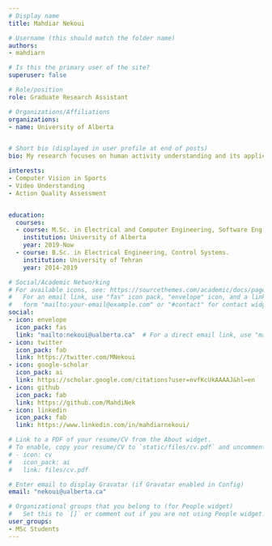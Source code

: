 ```yaml
---
# Display name
title: Mahdiar Nekoui

# Username (this should match the folder name)
authors:
- mahdiarn

# Is this the primary user of the site?
superuser: false

# Role/position
role: Graduate Research Assistant

# Organizations/Affiliations
organizations:
- name: University of Alberta


# Short bio (displayed in user profile at end of posts)
bio: My research focuses on human activity understanding and its applications in sports performance analysis.

interests:
- Computer Vision in Sports
- Video Understanding
- Action Quality Assessment


education:
  courses:
  - course: M.Sc. in Electrical and Computer Engineering, Software Eng And Intelligent Sys.
    institution: University of Alberta 
    year: 2019-Now
  - course: B.Sc. in Electrical Engineering, Control Systems.
    institution: University of Tehran
    year: 2014-2019

# Social/Academic Networking
# For available icons, see: https://sourcethemes.com/academic/docs/page-builder/#icons
#   For an email link, use "fas" icon pack, "envelope" icon, and a link in the
#   form "mailto:your-email@example.com" or "#contact" for contact widget.
social:
- icon: envelope 
  icon_pack: fas
  link: "mailto:nekoui@ualberta.ca"  # For a direct email link, use "mailto:test@example.org".
- icon: twitter
  icon_pack: fab
  link: https://twitter.com/MNekoui
- icon: google-scholar
  icon_pack: ai
  link: https://scholar.google.com/citations?user=nvfKcUkAAAAJ&hl=en
- icon: github
  icon_pack: fab
  link: https://github.com/MahdiNek
- icon: linkedin
  icon_pack: fab
  link: https://www.linkedin.com/in/mahdiarnekoui/

# Link to a PDF of your resume/CV from the About widget.
# To enable, copy your resume/CV to `static/files/cv.pdf` and uncomment the lines below.
# - icon: cv
#   icon_pack: ai
#   link: files/cv.pdf

# Enter email to display Gravatar (if Gravatar enabled in Config)
email: "nekoui@ualberta.ca"

# Organizational groups that you belong to (for People widget)
#   Set this to `[]` or comment out if you are not using People widget.
user_groups:
- MSc Students
---
```


